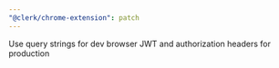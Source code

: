 ```yaml
---
"@clerk/chrome-extension": patch
---
```


Use query strings for dev browser JWT and authorization headers for production
